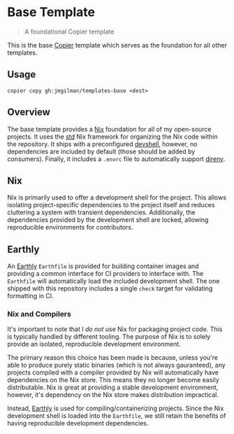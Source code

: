 # Base Template

> A foundational Copier template

This is the base [Copier] template which serves as the foundation for all other
templates.

## Usage

```
copier copy gh:jmgilman/templates-base <dest>
```

## Overview

The base template provides a [Nix] foundation for all of my open-source
projects. It uses the [std] Nix framework for organizing the Nix code within the
repository. It ships with a preconfigured [devshell], however, no dependencies
are included by default (those should be added by consumers). Finally, it
includes a `.envrc` file to automatically support [direnv].

## Nix

Nix is primarily used to offer a development shell for the project. This allows
isolating project-specific dependencies to the project itself and reduces
cluttering a system with transient dependencies. Additionally, the dependencies
provided by the development shell are locked, allowing reproducible environments
for contributors.

## Earthly

An [Earthly] `Earthfile` is provided for building container images and providing
a common interface for CI providers to interface with. The `Earthfile` will
automatically load the included development shell. The one shipped with this
repository includes a single `check` target for validating formatting in CI.

### Nix and Compilers

It's important to note that I _do not_ use Nix for packaging project code. This
is typically handled by different tooling. The purpose of Nix is to solely
provide an isolated, reproducible development environment.

The primary reason this choice has been made is because, unless you're able to
produce purely static binaries (which is not always gauranteed), any projects
compiled with a compiler provided by Nix will automatically have dependencies on
the Nix store. This means they no longer become easily distributable. Nix is
great at providing a stable development environment, however, it's dependency on
the Nix store makes distribution impractical.

Instead, [Earthly] is used for compiling/containerizing projects. Since the Nix
development shell is loaded into the `Earthfile`, we still retain the benefits
of having reproducible development dependencies.

[cc]: https://www.conventionalcommits.org/en/v1.0.0/
[conform]: https://github.com/edmundhung/conform
[copier]: https://github.com/copier-org/copier
[devshell]: https://github.com/numtide/devshell
[direnv]: https://direnv.net/
[earthly]: https://earthly.dev/
[lefthook]: https://github.com/evilmartians/lefthook
[nix]: https://nixos.org/
[nixago]: https://github.com/nix-community/nixago
[std]: https://github.com/divnix/std
[treefmt]: https://github.com/numtide/treefmt
